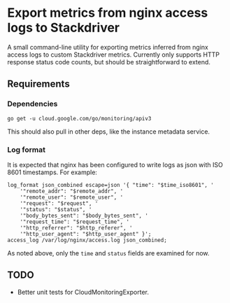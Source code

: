 # Export metrics from nginx access logs to Stackdriver

A small command-line utility for exporting metrics inferred from nginx access
logs to custom Stackdriver metrics. Currently only supports HTTP response
status code counts, but should be straightforward to extend.

## Requirements

### Dependencies

    go get -u cloud.google.com/go/monitoring/apiv3

This should also pull in other deps, like the instance metadata service.

### Log format

It is expected that nginx has been configured to write logs as json with ISO
8601 timestamps. For example:

    log_format json_combined escape=json '{ "time": "$time_iso8601", '
        '"remote_addr": "$remote_addr", '
        '"remote_user": "$remote_user", '
        '"request": "$request", '
        '"status": "$status", '
        '"body_bytes_sent": "$body_bytes_sent", '
        '"request_time": "$request_time", '
        '"http_referrer": "$http_referer", '
        '"http_user_agent": "$http_user_agent" }';
    access_log /var/log/nginx/access.log json_combined;

As noted above, only the `time` and `status` fields are examined for now.

## TODO

* Better unit tests for CloudMonitoringExporter.
